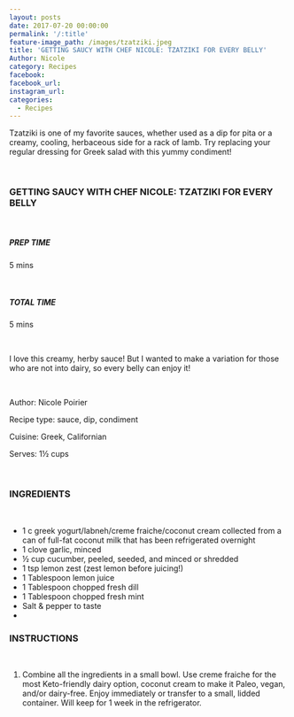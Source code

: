 ```yaml
---
layout: posts
date: 2017-07-20 00:00:00
permalink: '/:title'
feature-image_path: /images/tzatziki.jpeg
title: 'GETTING SAUCY WITH CHEF NICOLE: TZATZIKI FOR EVERY BELLY'
Author: Nicole
category: Recipes
facebook:
facebook_url:
instagram_url:
categories:
  - Recipes
---
```


Tzatziki is one of my favorite sauces, whether used as a dip for pita or a creamy, cooling, herbaceous side for a rack of lamb. Try replacing your regular dressing for Greek salad with this yummy condiment!

 

### GETTING SAUCY WITH CHEF NICOLE: TZATZIKI FOR EVERY BELLY

 

##### PREP TIME

5 mins

 

##### TOTAL TIME

5 mins

 

I love this creamy, herby sauce! But I wanted to make a variation for those who are not into dairy, so every belly can enjoy it!

 

Author: Nicole Poirier

Recipe type: sauce, dip, condiment

Cuisine: Greek, Californian

Serves: 1½ cups

 

### INGREDIENTS

 

* 1 c greek yogurt/labneh/creme fraiche/coconut cream collected from a can of full-fat coconut milk that has been refrigerated overnight
* 1 clove garlic, minced
* ½ cup cucumber, peeled, seeded, and minced or shredded
* 1 tsp lemon zest (zest lemon before juicing!)
* 1 Tablespoon lemon juice
* 1 Tablespoon chopped fresh dill
* 1 Tablespoon chopped fresh mint
* Salt & pepper to taste
*

### INSTRUCTIONS

 

1. Combine all the ingredients in a small bowl. Use creme fraiche for the most Keto-friendly dairy option, coconut cream to make it Paleo, vegan, and/or dairy-free. Enjoy immediately or transfer to a small, lidded container. Will keep for 1 week in the refrigerator.
